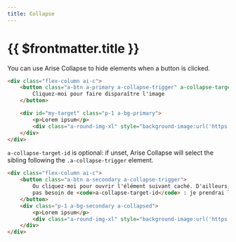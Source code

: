 ```yaml
---
title: Collapse
---
```


# {{ $frontmatter.title }}

You can use Arise Collapse to hide elements when a button is clicked.

<PreviewAndCopyCode>

```html
<div class="flex-column ai-c">
	<button class="a-btn a-primary a-collapse-trigger" a-collapse-target-id="my-target">
		Cliquez-moi pour faire disparaître l'image
	</button>

	<div id="my-target" class="p-1 a-bg-primary">
		<p>Lorem ipsum</p>
		<div class="a-round-img-xl" style="background-image:url('https://picsum.photos/200')"></div>
	</div>
</div>
```

</PreviewAndCopyCode>

`a-collapse-target-id` is optional: if unset, Arise Collapse will select the sibling following the `.a-collapse-trigger` element.

<PreviewAndCopyCode>

```html
<div class="flex-column ai-c">
	<button class="a-btn a-secondary a-collapse-trigger">
		Ou cliquez-moi pour ouvrir l'élément suivant caché. D'ailleurs, par défaut,
		pas besoin de <code>a-collapse-target-id</code> : je prendrai l'élément qui me suit.
	</button>
	<div class="p-1 a-bg-secondary a-collapsed">
		<p>Lorem ipsum</p>
		<div class="a-round-img-xl" style="background-image:url('https://picsum.photos/200')"></div>
	</div>
</div>
```

</PreviewAndCopyCode>
